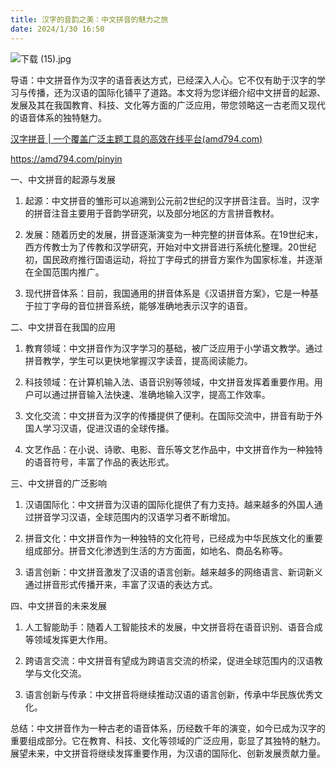 ```yaml
---
title: 汉字的音韵之美：中文拼音的魅力之旅
date: 2024/1/30 16:50
---
```



![下载 (15).jpg](https://p6-juejin.byteimg.com/tos-cn-i-k3u1fbpfcp/072e1af6f2574564bb461635de0828a6~tplv-k3u1fbpfcp-jj-mark:0:0:0:0:q75.image#?w=1024&h=768&s=101272&e=jpg&b=e4cea8)

导语：中文拼音作为汉字的语音表达方式，已经深入人心。它不仅有助于汉字的学习与传播，还为汉语的国际化铺平了道路。本文将为您详细介绍中文拼音的起源、发展及其在我国教育、科技、文化等方面的广泛应用，带您领略这一古老而又现代的语音体系的独特魅力。

[汉字拼音 | 一个覆盖广泛主题工具的高效在线平台(amd794.com)](https://amd794.com/pinyin)

https://amd794.com/pinyin

一、中文拼音的起源与发展

1. 起源：中文拼音的雏形可以追溯到公元前2世纪的汉字拼音注音。当时，汉字的拼音注音主要用于音韵学研究，以及部分地区的方言拼音教材。

2. 发展：随着历史的发展，拼音逐渐演变为一种完整的拼音体系。在19世纪末，西方传教士为了传教和汉学研究，开始对中文拼音进行系统化整理。20世纪初，国民政府推行国语运动，将拉丁字母式的拼音方案作为国家标准，并逐渐在全国范围内推广。

3. 现代拼音体系：目前，我国通用的拼音体系是《汉语拼音方案》，它是一种基于拉丁字母的音位拼音系统，能够准确地表示汉字的语音。

二、中文拼音在我国的应用

1. 教育领域：中文拼音作为汉字学习的基础，被广泛应用于小学语文教学。通过拼音教学，学生可以更快地掌握汉字读音，提高阅读能力。

2. 科技领域：在计算机输入法、语音识别等领域，中文拼音发挥着重要作用。用户可以通过拼音输入法快速、准确地输入汉字，提高工作效率。

3. 文化交流：中文拼音为汉字的传播提供了便利。在国际交流中，拼音有助于外国人学习汉语，促进汉语的全球传播。

4. 文艺作品：在小说、诗歌、电影、音乐等文艺作品中，中文拼音作为一种独特的语音符号，丰富了作品的表达形式。

三、中文拼音的广泛影响

1. 汉语国际化：中文拼音为汉语的国际化提供了有力支持。越来越多的外国人通过拼音学习汉语，全球范围内的汉语学习者不断增加。

2. 拼音文化：中文拼音作为一种独特的文化符号，已经成为中华民族文化的重要组成部分。拼音文化渗透到生活的方方面面，如地名、商品名称等。

3. 语言创新：中文拼音激发了汉语的语言创新。越来越多的网络语言、新词新义通过拼音形式传播开来，丰富了汉语的表达方式。

四、中文拼音的未来发展

1. 人工智能助手：随着人工智能技术的发展，中文拼音将在语音识别、语音合成等领域发挥更大作用。

2. 跨语言交流：中文拼音有望成为跨语言交流的桥梁，促进全球范围内的汉语教学与文化交流。

3. 语言创新与传承：中文拼音将继续推动汉语的语言创新，传承中华民族优秀文化。

总结：中文拼音作为一种古老的语音体系，历经数千年的演变，如今已成为汉字的重要组成部分。它在教育、科技、文化等领域的广泛应用，彰显了其独特的魅力。展望未来，中文拼音将继续发挥重要作用，为汉语的国际化、创新发展贡献力量。
